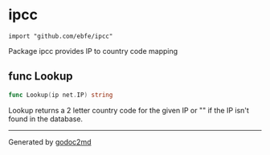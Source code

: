
# ipcc
    import "github.com/ebfe/ipcc"

Package ipcc provides IP to country code mapping






## func Lookup
``` go
func Lookup(ip net.IP) string
```
Lookup returns a 2 letter country code for the given IP or "" if the IP
isn't found in the database.









- - -
Generated by [godoc2md](http://godoc.org/github.com/davecheney/godoc2md)

